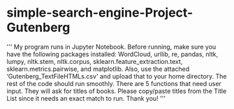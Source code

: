 # simple-search-engine-Project-Gutenberg
'''
My program runs in Jupyter Notebook. Before running, make sure you have the following packages installed: WordCloud, urllib, re, pandas, nltk, lumpy, nltk.stem, nltk.corpus, sklearn.feature_extraction.text, sklearn.metrics.pairwise, and matplotlib.
Also, use the attached ‘Gutenberg_TextFileHTMLs.csv' and upload that to your home directory. The rest of the code should run smoothly. 
There are 5 functions that need user input. They will ask for titles of books. Please copy/paste titles from the Title List since it needs an exact match to run.
Thank you!
'''
